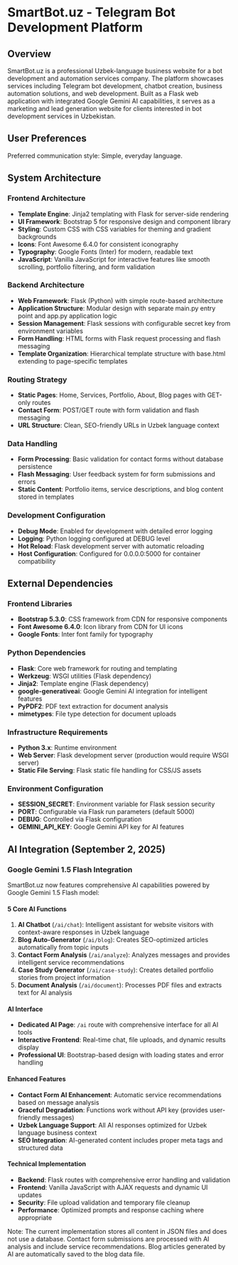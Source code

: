 # SmartBot.uz - Telegram Bot Development Platform

## Overview

SmartBot.uz is a professional Uzbek-language business website for a bot development and automation services company. The platform showcases services including Telegram bot development, chatbot creation, business automation solutions, and web development. Built as a Flask web application with integrated Google Gemini AI capabilities, it serves as a marketing and lead generation website for clients interested in bot development services in Uzbekistan.

## User Preferences

Preferred communication style: Simple, everyday language.

## System Architecture

### Frontend Architecture
- **Template Engine**: Jinja2 templating with Flask for server-side rendering
- **UI Framework**: Bootstrap 5 for responsive design and component library
- **Styling**: Custom CSS with CSS variables for theming and gradient backgrounds
- **Icons**: Font Awesome 6.4.0 for consistent iconography
- **Typography**: Google Fonts (Inter) for modern, readable text
- **JavaScript**: Vanilla JavaScript for interactive features like smooth scrolling, portfolio filtering, and form validation

### Backend Architecture
- **Web Framework**: Flask (Python) with simple route-based architecture
- **Application Structure**: Modular design with separate main.py entry point and app.py application logic
- **Session Management**: Flask sessions with configurable secret key from environment variables
- **Form Handling**: HTML forms with Flask request processing and flash messaging
- **Template Organization**: Hierarchical template structure with base.html extending to page-specific templates

### Routing Strategy
- **Static Pages**: Home, Services, Portfolio, About, Blog pages with GET-only routes
- **Contact Form**: POST/GET route with form validation and flash messaging
- **URL Structure**: Clean, SEO-friendly URLs in Uzbek language context

### Data Handling
- **Form Processing**: Basic validation for contact forms without database persistence
- **Flash Messaging**: User feedback system for form submissions and errors
- **Static Content**: Portfolio items, service descriptions, and blog content stored in templates

### Development Configuration
- **Debug Mode**: Enabled for development with detailed error logging
- **Logging**: Python logging configured at DEBUG level
- **Hot Reload**: Flask development server with automatic reloading
- **Host Configuration**: Configured for 0.0.0.0:5000 for container compatibility

## External Dependencies

### Frontend Libraries
- **Bootstrap 5.3.0**: CSS framework from CDN for responsive components
- **Font Awesome 6.4.0**: Icon library from CDN for UI icons
- **Google Fonts**: Inter font family for typography

### Python Dependencies
- **Flask**: Core web framework for routing and templating
- **Werkzeug**: WSGI utilities (Flask dependency)
- **Jinja2**: Template engine (Flask dependency)
- **google-generativeai**: Google Gemini AI integration for intelligent features
- **PyPDF2**: PDF text extraction for document analysis
- **mimetypes**: File type detection for document uploads

### Infrastructure Requirements
- **Python 3.x**: Runtime environment
- **Web Server**: Flask development server (production would require WSGI server)
- **Static File Serving**: Flask static file handling for CSS/JS assets

### Environment Configuration
- **SESSION_SECRET**: Environment variable for Flask session security
- **PORT**: Configurable via Flask run parameters (default 5000)
- **DEBUG**: Controlled via Flask configuration
- **GEMINI_API_KEY**: Google Gemini API key for AI features

## AI Integration (September 2, 2025)

### Google Gemini 1.5 Flash Integration
SmartBot.uz now features comprehensive AI capabilities powered by Google Gemini 1.5 Flash model:

#### 5 Core AI Functions
1. **AI Chatbot** (`/ai/chat`): Intelligent assistant for website visitors with context-aware responses in Uzbek language
2. **Blog Auto-Generator** (`/ai/blog`): Creates SEO-optimized articles automatically from topic inputs
3. **Contact Form Analysis** (`/ai/analyze`): Analyzes messages and provides intelligent service recommendations
4. **Case Study Generator** (`/ai/case-study`): Creates detailed portfolio stories from project information
5. **Document Analysis** (`/ai/document`): Processes PDF files and extracts text for AI analysis

#### AI Interface
- **Dedicated AI Page**: `/ai` route with comprehensive interface for all AI tools
- **Interactive Frontend**: Real-time chat, file uploads, and dynamic results display
- **Professional UI**: Bootstrap-based design with loading states and error handling

#### Enhanced Features
- **Contact Form AI Enhancement**: Automatic service recommendations based on message analysis
- **Graceful Degradation**: Functions work without API key (provides user-friendly messages)
- **Uzbek Language Support**: All AI responses optimized for Uzbek language business context
- **SEO Integration**: AI-generated content includes proper meta tags and structured data

#### Technical Implementation
- **Backend**: Flask routes with comprehensive error handling and validation
- **Frontend**: Vanilla JavaScript with AJAX requests and dynamic UI updates  
- **Security**: File upload validation and temporary file cleanup
- **Performance**: Optimized prompts and response caching where appropriate

Note: The current implementation stores all content in JSON files and does not use a database. Contact form submissions are processed with AI analysis and include service recommendations. Blog articles generated by AI are automatically saved to the blog data file.